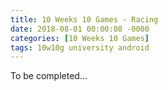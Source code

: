 ```yaml
---
title: 10 Weeks 10 Games - Racing
date: 2018-08-01 00:00:08 -0000
categories: [10 Weeks 10 Games]
tags: 10w10g university android
---
```

To be completed...